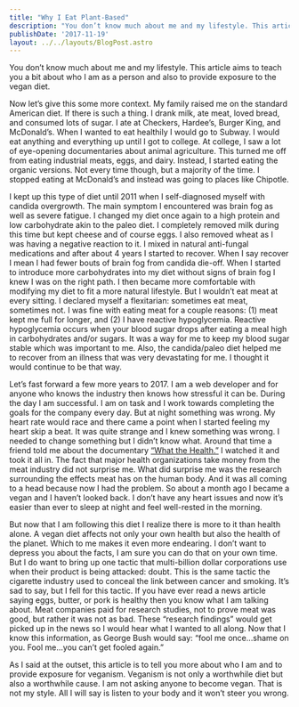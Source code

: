 ```yaml
---
title: "Why I Eat Plant-Based"
description: "You don’t know much about me and my lifestyle. This article aims to teach you a bit about who I am as a person and also to provide exposure…"
publishDate: '2017-11-19'
layout: ../../layouts/BlogPost.astro
---
```



You don’t know much about me and my lifestyle. This article aims to teach you a bit about who I am as a person and also to provide exposure to the vegan diet.

Now let’s give this some more context. My family raised me on the standard American diet. If there is such a thing. I drank milk, ate meat, loved bread, and consumed lots of sugar. I ate at Checkers, Hardee’s, Burger King, and McDonald’s. When I wanted to eat healthily I would go to Subway. I would eat anything and everything up until I got to college. At college, I saw a lot of eye-opening documentaries about animal agriculture. This turned me off from eating industrial meats, eggs, and dairy. Instead, I started eating the organic versions. Not every time though, but a majority of the time. I stopped eating at McDonald’s and instead was going to places like Chipotle.

I kept up this type of diet until 2011 when I self-diagnosed myself with candida overgrowth. The main symptom I encountered was brain fog as well as severe fatigue. I changed my diet once again to a high protein and low carbohydrate akin to the paleo diet. I completely removed milk during this time but kept cheese and of course eggs. I also removed wheat as I was having a negative reaction to it. I mixed in natural anti-fungal medications and after about 4 years I started to recover. When I say recover I mean I had fewer bouts of brain fog from candida die-off. When I started to introduce more carbohydrates into my diet without signs of brain fog I knew I was on the right path. I then became more comfortable with modifying my diet to fit a more natural lifestyle. But I wouldn’t eat meat at every sitting. I declared myself a flexitarian: sometimes eat meat, sometimes not. I was fine with eating meat for a couple reasons: (1) meat kept me full for longer, and (2) I have reactive hypoglycemia. Reactive hypoglycemia occurs when your blood sugar drops after eating a meal high in carbohydrates and/or sugars. It was a way for me to keep my blood sugar stable which was important to me. Also, the candida/paleo diet helped me to recover from an illness that was very devastating for me. I thought it would continue to be that way.

Let’s fast forward a few more years to 2017. I am a web developer and for anyone who knows the industry then knows how stressful it can be. During the day I am successful. I am on task and I work towards completing the goals for the company every day. But at night something was wrong. My heart rate would race and there came a point when I started feeling my heart skip a beat. It was quite strange and I knew something was wrong. I needed to change something but I didn’t know what. Around that time a friend told me about the documentary [“What the Health.”](http://www.whatthehealthfilm.com/) I watched it and took it all in. The fact that major health organizations take money from the meat industry did not surprise me. What did surprise me was the research surrounding the effects meat has on the human body. And it was all coming to a head because now I had the problem. So about a month ago I became a vegan and I haven’t looked back. I don’t have any heart issues and now it’s easier than ever to sleep at night and feel well-rested in the morning.

But now that I am following this diet I realize there is more to it than health alone. A vegan diet affects not only your own health but also the health of the planet. Which to me makes it even more endearing. I don’t want to depress you about the facts, I am sure you can do that on your own time. But I do want to bring up one tactic that multi-billion dollar corporations use when their product is being attacked: doubt. This is the same tactic the cigarette industry used to conceal the link between cancer and smoking. It’s sad to say, but I fell for this tactic. If you have ever read a news article saying eggs, butter, or pork is healthy then you know what I am talking about. Meat companies paid for research studies, not to prove meat was good, but rather it was not as bad. These “research findings” would get picked up in the news so I would hear what I wanted to all along. Now that I know this information, as George Bush would say: “fool me once…shame on you. Fool me…you can’t get fooled again.”

As I said at the outset, this article is to tell you more about who I am and to provide exposure for veganism. Veganism is not only a worthwhile diet but also a worthwhile cause. I am not asking anyone to become vegan. That is not my style. All I will say is listen to your body and it won’t steer you wrong.
